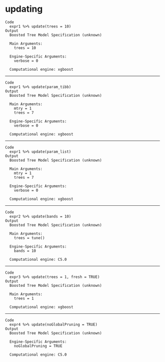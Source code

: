 # updating

    Code
      expr1 %>% update(trees = 10)
    Output
      Boosted Tree Model Specification (unknown)
      
      Main Arguments:
        trees = 10
      
      Engine-Specific Arguments:
        verbose = 0
      
      Computational engine: xgboost 
      

---

    Code
      expr1 %>% update(param_tibb)
    Output
      Boosted Tree Model Specification (unknown)
      
      Main Arguments:
        mtry = 1
        trees = 7
      
      Engine-Specific Arguments:
        verbose = 0
      
      Computational engine: xgboost 
      

---

    Code
      expr1 %>% update(param_list)
    Output
      Boosted Tree Model Specification (unknown)
      
      Main Arguments:
        mtry = 1
        trees = 7
      
      Engine-Specific Arguments:
        verbose = 0
      
      Computational engine: xgboost 
      

---

    Code
      expr2 %>% update(bands = 10)
    Output
      Boosted Tree Model Specification (unknown)
      
      Main Arguments:
        trees = tune()
      
      Engine-Specific Arguments:
        bands = 10
      
      Computational engine: C5.0 
      

---

    Code
      expr3 %>% update(trees = 1, fresh = TRUE)
    Output
      Boosted Tree Model Specification (unknown)
      
      Main Arguments:
        trees = 1
      
      Computational engine: xgboost 
      

---

    Code
      expr4 %>% update(noGlobalPruning = TRUE)
    Output
      Boosted Tree Model Specification (unknown)
      
      Engine-Specific Arguments:
        noGlobalPruning = TRUE
      
      Computational engine: C5.0 
      

